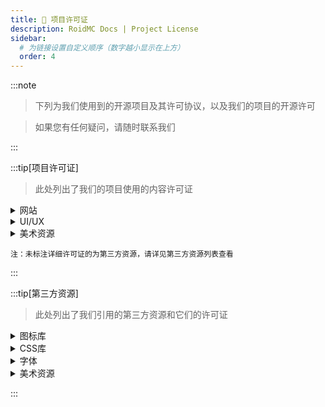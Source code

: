 ```yaml
---
title: 📝 项目许可证
description: RoidMC Docs | Project License
sidebar:
  # 为链接设置自定义顺序（数字越小显示在上方）
  order: 4
---
```


:::note

> 下列为我们使用到的开源项目及其许可协议，以及我们的项目的开源许可

> 如果您有任何疑问，请随时联系我们

:::



:::tip[项目许可证]

> 此处列出了我们的项目使用的内容许可证

<details>
<summary>网站</summary>

- [RoidMC Wiki](https://github.com/roidmc/wiki) - [GPL V3 License](https://github.com/roidmc/wiki/blob/main/LICENSE) | [CC NC-BY-SA 4.0](https://creativecommons.org/licenses/by-nc-sa/4.0/)(文章内容)

</details>

<details>
<summary>UI/UX</summary>

- UniX UI - [HarmonyOS Sans] / [Google Material Icons]

</details>

<details>
<summary>美术资源</summary>

- 未经授权您无权使用版权所有者为RoidMC Studios相关的资源
- 对于图片内的第三方资源，请遵守版权方和其的许可协议规范，我们仅在规定范围内使用它们的资产，同时我们会特别标注
- 元梦之星相关内容，我们将遵守[协议](https://ymzx.qq.com/cp/web20240319/index.shtml)，并在规定范围内使用内容

</details>

```
注：未标注详细许可证的为第三方资源，请详见第三方资源列表查看
```

:::

:::tip[第三方资源]

> 此处列出了我们引用的第三方资源和它们的许可证

<details>
<summary>图标库</summary>

- [Google Material Icons](https://github.com/google/material-design-icons) - [Apache 2.0 License](https://github.com/google/material-design-icons/blob/master/LICENSE)
- [Fluent UI Emoji](https://github.com/microsoft/fluentui-emoji) / [Fluent UI Emoji Flat](https://github.com/microsoft/fluentui-emoji) - [MIT License](https://github.com/microsoft/fluentui-emoji/blob/main/LICENSE)
- [Line Awesome](https://github.com/icons8/line-awesome) - [Apache 2.0 License](https://www.apache.org/licenses/LICENSE-2.0)
- [unDraw](https://undraw.co) - [unDraw License](https://undraw.co/license)

</details>

<details>
<summary>CSS库</summary>

- [Animate.css](https://github.com/animate-css/animate.css) - [Hippocratic License](https://github.com/animate-css/animate.css/blob/main/LICENSE)
- [Tailwind CSS](https://github.com/tailwindcss/tailwindcss) - [MIT License](https://github.com/tailwindcss/tailwindcss/blob/master/LICENSE)

</details>

<details>
<summary>字体</summary>

- [HarmonyOS Sans] - [字体信息](https://www.hellofont.cn/font-detail?fontid=8738)
- [字体圈欣意冠黑体] - [字体信息](https://www.hellofont.cn/font-detail?fontid=8174)
- [Lovelo Line Bold] - [字体信息](https://www.hellofont.cn/font-detail?fontid=8347)
- [阿里妈妈数黑体] - [字体信息](https://www.hellofont.cn/font-detail?fontid=10921)

</details>

<details>
<summary>美术资源</summary>

- [Kenney.nl](https://kenney.nl) - [Creative Commons CC0](https://creativecommons.org/publicdomain/zero/1.0/)

</details>

:::

<!-- 链接列表 -->
[Google Material Icons]: https://github.com/google/material-design-icons
[HarmonyOS Sans]: https://developer.huawei.com/consumer/cn/design/resource-V1/
[字体圈欣意冠黑体]: https://mp.weixin.qq.com/s/FH-vCByorpyIJRT-5BsqpA
[Lovelo Line Bold]: https://www.fontfabric.com/fonts/lovelo
[阿里妈妈数黑体]:https://www.iconfont.cn/fonts/detail?cnid=a9fXc2HD9n7s